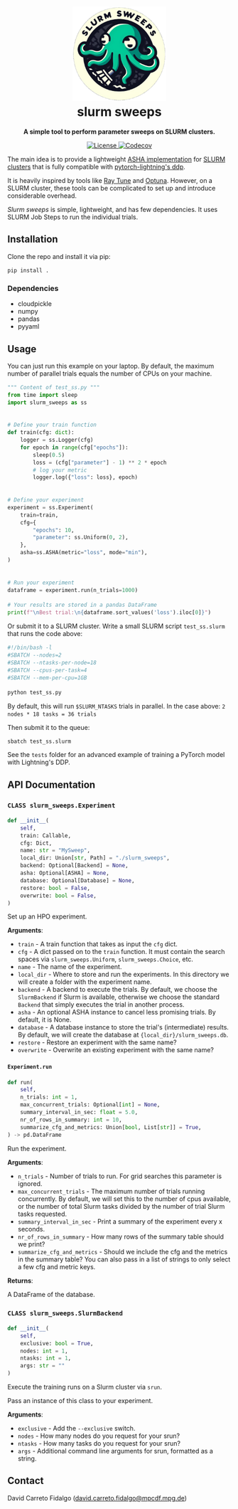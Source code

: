 <h1 align="center">
  <a href=""><img src="slurm_sweeps.png" alt="slurm sweeps logo" width="210"></a>
  <br>
  slurm sweeps
</h1>
<p align="center"><b>A simple tool to perform parameter sweeps on SLURM clusters.</b></p>
<p align="center">
  <a href="https://github.com/dcfidalgo/slurm_sweeps/blob/main/LICENSE">
    <img alt="License" src="https://img.shields.io/github/license/dcfidalgo/slurm_sweeps.svg?color=blue">
  </a>
  <a href="https://app.codecov.io/gh/dcfidalgo/slurm_sweeps">
    <img alt="Codecov" src="https://img.shields.io/codecov/c/gh/dcfidalgo/slurm_sweeps">
  </a>
</p>

The main idea is to provide a lightweight [ASHA implementation](https://arxiv.org/abs/1810.05934) for
[SLURM clusters](https://slurm.schedmd.com/overview.html) that is fully compatible with
[pytorch-lightning's ddp](https://lightning.ai/docs/pytorch/stable/accelerators/gpu_intermediate.html#distributed-data-parallel).

It is heavily inspired by tools like [Ray Tune](https://www.ray.io/ray-tune) and [Optuna](https://optuna.org/).
However, on a SLURM cluster, these tools can be complicated to set up and introduce considerable overhead.

*Slurm sweeps* is simple, lightweight, and has few dependencies.
It uses SLURM Job Steps to run the individual trials.

## Installation
Clone the repo and install it via pip:

```commandline
pip install .
```

### Dependencies
- cloudpickle
- numpy
- pandas
- pyyaml

## Usage
You can just run this example on your laptop.
By default, the maximum number of parallel trials equals the number of CPUs on your machine.

```python
""" Content of test_ss.py """
from time import sleep
import slurm_sweeps as ss


# Define your train function
def train(cfg: dict):
    logger = ss.Logger(cfg)
    for epoch in range(cfg["epochs"]):
        sleep(0.5)
        loss = (cfg["parameter"] - 1) ** 2 * epoch
        # log your metric
        logger.log({"loss": loss}, epoch)


# Define your experiment
experiment = ss.Experiment(
    train=train,
    cfg={
        "epochs": 10,
        "parameter": ss.Uniform(0, 2),
    },
    asha=ss.ASHA(metric="loss", mode="min"),
)


# Run your experiment
dataframe = experiment.run(n_trials=1000)

# Your results are stored in a pandas DataFrame
print(f"\nBest trial:\n{dataframe.sort_values('loss').iloc[0]}")
```

Or submit it to a SLURM cluster.
Write a small SLURM script `test_ss.slurm` that runs the code above:
```bash
#!/bin/bash -l
#SBATCH --nodes=2
#SBATCH --ntasks-per-node=18
#SBATCH --cpus-per-task=4
#SBATCH --mem-per-cpu=1GB

python test_ss.py
```

By default, this will run `$SLURM_NTASKS` trials in parallel.
In the case above: `2 nodes * 18 tasks = 36 trials`

Then submit it to the queue:
```commandline
sbatch test_ss.slurm
```

See the `tests` folder for an advanced example of training a PyTorch model with Lightning's DDP.

## API Documentation

### `CLASS slurm_sweeps.Experiment`

```python
def __init__(
    self,
    train: Callable,
    cfg: Dict,
    name: str = "MySweep",
    local_dir: Union[str, Path] = "./slurm_sweeps",
    backend: Optional[Backend] = None,
    asha: Optional[ASHA] = None,
    database: Optional[Database] = None,
    restore: bool = False,
    overwrite: bool = False,
)
```

Set up an HPO experiment.

**Arguments**:

- `train` - A train function that takes as input the `cfg` dict.
- `cfg` - A dict passed on to the `train` function.
  It must contain the search spaces via `slurm_sweeps.Uniform`, `slurm_sweeps.Choice`, etc.
- `name` - The name of the experiment.
- `local_dir` - Where to store and run the experiments. In this directory
  we will create a folder with the experiment name.
- `backend` - A backend to execute the trials. By default, we choose the `SlurmBackend` if Slurm is available,
  otherwise we choose the standard `Backend` that simply executes the trial in another process.
- `asha` - An optional ASHA instance to cancel less promising trials. By default, it is None.
- `database` - A database instance to store the trial's (intermediate) results.
  By default, we will create the database at `{local_dir}/slurm_sweeps.db`.
- `restore` - Restore an experiment with the same name?
- `overwrite` - Overwrite an existing experiment with the same name?

#### `Experiment.run`

```python
def run(
    self,
    n_trials: int = 1,
    max_concurrent_trials: Optional[int] = None,
    summary_interval_in_sec: float = 5.0,
    nr_of_rows_in_summary: int = 10,
    summarize_cfg_and_metrics: Union[bool, List[str]] = True,
) -> pd.DataFrame
```

Run the experiment.

**Arguments**:

- `n_trials` - Number of trials to run. For grid searches this parameter is ignored.
- `max_concurrent_trials` - The maximum number of trials running concurrently. By default, we will set this to
  the number of cpus available, or the number of total Slurm tasks divided by the number of trial Slurm
  tasks requested.
- `summary_interval_in_sec` - Print a summary of the experiment every x seconds.
- `nr_of_rows_in_summary` - How many rows of the summary table should we print?
- `summarize_cfg_and_metrics` - Should we include the cfg and the metrics in the summary table?
  You can also pass in a list of strings to only select a few cfg and metric keys.

**Returns**:

  A DataFrame of the database.

### `CLASS slurm_sweeps.SlurmBackend`

```python
def __init__(
    self,
    exclusive: bool = True,
    nodes: int = 1,
    ntasks: int = 1,
    args: str = ""
)
```

Execute the training runs on a Slurm cluster via `srun`.

Pass an instance of this class to your experiment.

**Arguments**:

- `exclusive` - Add the `--exclusive` switch.
- `nodes` - How many nodes do you request for your srun?
- `ntasks` - How many tasks do you request for your srun?
- `args` - Additional command line arguments for srun, formatted as a string.

## Contact
David Carreto Fidalgo (david.carreto.fidalgo@mpcdf.mpg.de)
